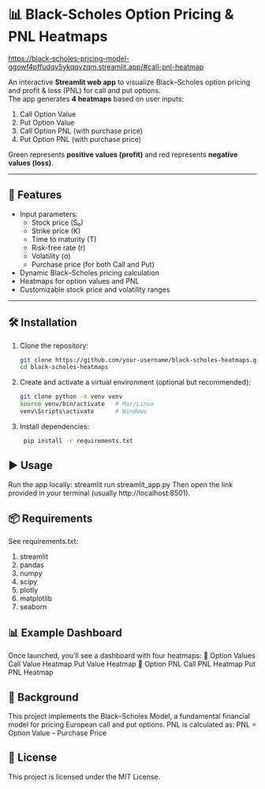 # 📊 Black-Scholes Option Pricing & PNL Heatmaps

https://black-scholes-pricing-model-ggowf4pffudqv5ykqqvzqm.streamlit.app/#call-pnl-heatmap 

An interactive **Streamlit web app** to visualize Black–Scholes option pricing and profit & loss (PNL) for call and put options.  
The app generates **4 heatmaps** based on user inputs:  

1. Call Option Value  
2. Put Option Value  
3. Call Option PNL (with purchase price)  
4. Put Option PNL (with purchase price)  

Green represents **positive values (profit)** and red represents **negative values (loss)**.

---

## 🚀 Features
- Input parameters:
  - Stock price (S₀)  
  - Strike price (K)  
  - Time to maturity (T)  
  - Risk-free rate (r)  
  - Volatility (σ)  
  - Purchase price (for both Call and Put)  
- Dynamic Black–Scholes pricing calculation  
- Heatmaps for option values and PNL  
- Customizable stock price and volatility ranges  

---

## 🛠️ Installation

1. Clone the repository:
   ```bash
   git clone https://github.com/your-username/black-scholes-heatmaps.git
   cd black-scholes-heatmaps
2. Create and activate a virtual environment (optional but recommended):
     ```bash
    git clone python -m venv venv
    source venv/bin/activate   # Mac/Linux
    venv\Scripts\activate      # Windows
3. Install dependencies:
   ```bash
    pip install -r requirements.txt
## ▶️ Usage
Run the app locally:
streamlit run streamlit_app.py
Then open the link provided in your terminal (usually http://localhost:8501).
## 📦 Requirements
See requirements.txt:
1. streamlit
2. pandas
3. numpy
4. scipy
5. plotly
6. matplotlib
7. seaborn
## 📊 Example Dashboard
Once launched, you’ll see a dashboard with four heatmaps:
  🔹 Option Values 
  Call Value Heatmap
  Put Value Heatmap
  🔹 Option PNL
  Call PNL Heatmap
  Put PNL Heatmap
## 📖 Background
This project implements the Black–Scholes Model, a fundamental financial model for pricing European call and put options.
PNL is calculated as:
PNL = Option Value – Purchase Price
## 📝 License
This project is licensed under the MIT License.
